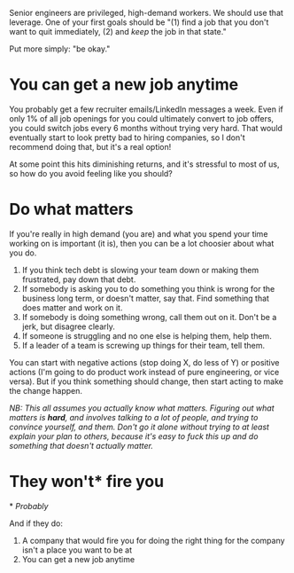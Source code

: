 Senior engineers are privileged, high-demand workers. We should use that leverage.
One of your first goals should be "(1) find a job that you don't want to quit immediately, (2) and _keep_ the job in that state."


Put more simply: "be okay."


# You can get a new job anytime

You probably get a few recruiter emails/LinkedIn messages a week.
Even if only 1% of all job openings for you could ultimately convert to job offers, you could switch jobs every 6 months without trying very hard.
That would eventually start to look pretty bad to hiring companies, so I don't recommend doing that, but it's a real option!

At some point this hits diminishing returns, and it's stressful to most of us, so how do you avoid feeling like you should?

# Do what matters

If you're really in high demand (you are) and what you spend your time working on is important (it is), then you can be a lot choosier about what you do.

1. If you think tech debt is slowing your team down or making them frustrated, pay down that debt.
2. If somebody is asking you to do something you think is wrong for the business long term, or doesn't matter, say that. Find something that does matter and work on it.
3. If somebody is doing something wrong, call them out on it. Don't be a jerk, but disagree clearly.
4. If someone is struggling and no one else is helping them, help them.
5. If a leader of a team is screwing up things for their team, tell them.

You can start with negative actions (stop doing X, do less of Y) or positive actions (I'm going to do product work instead of pure engineering, or vice versa).
But if you think something should change, then start acting to make the change happen.

_NB: This all assumes you actually know what matters. Figuring out what matters is **hard**, and involves talking to a lot of people, and trying to convince yourself, and them.
Don't go it alone without trying to at least explain your plan to others, because it's easy to fuck this up and do something that doesn't actually matter._

# They won't\* fire you

\* _Probably_

And if they do:
1. A company that would fire you for doing the right thing for the company isn't a place you want to be at
2. You can get a new job anytime
